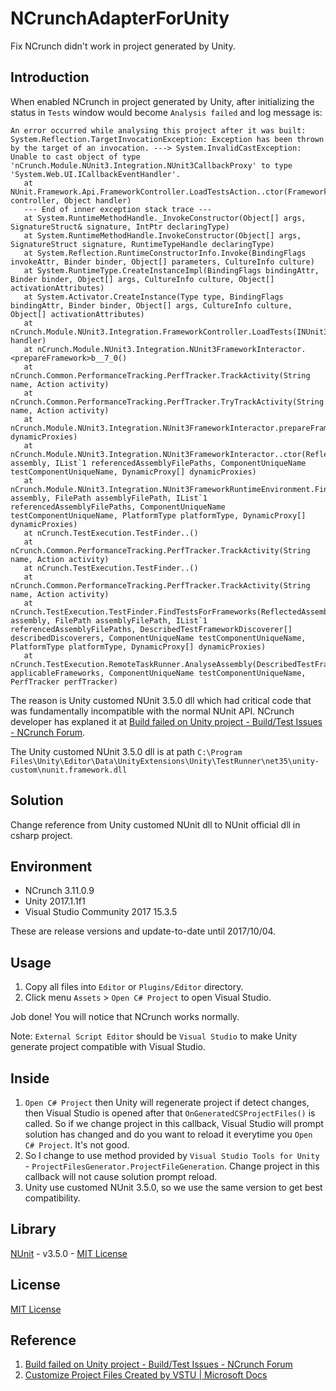 # NCrunchAdapterForUnity

Fix NCrunch didn't work in project generated by Unity.

## Introduction

When enabled NCrunch in project generated by Unity, after initializing the status in `Tests` window would become `Analysis failed` and log message is:

```
An error occurred while analysing this project after it was built: System.Reflection.TargetInvocationException: Exception has been thrown by the target of an invocation. ---> System.InvalidCastException: Unable to cast object of type 'nCrunch.Module.NUnit3.Integration.NUnit3CallbackProxy' to type 'System.Web.UI.ICallbackEventHandler'.
   at NUnit.Framework.Api.FrameworkController.LoadTestsAction..ctor(FrameworkController controller, Object handler)
   --- End of inner exception stack trace ---
   at System.RuntimeMethodHandle._InvokeConstructor(Object[] args, SignatureStruct& signature, IntPtr declaringType)
   at System.RuntimeMethodHandle.InvokeConstructor(Object[] args, SignatureStruct signature, RuntimeTypeHandle declaringType)
   at System.Reflection.RuntimeConstructorInfo.Invoke(BindingFlags invokeAttr, Binder binder, Object[] parameters, CultureInfo culture)
   at System.RuntimeType.CreateInstanceImpl(BindingFlags bindingAttr, Binder binder, Object[] args, CultureInfo culture, Object[] activationAttributes)
   at System.Activator.CreateInstance(Type type, BindingFlags bindingAttr, Binder binder, Object[] args, CultureInfo culture, Object[] activationAttributes)
   at nCrunch.Module.NUnit3.Integration.FrameworkController.LoadTests(INUnit3CallbackHandler handler)
   at nCrunch.Module.NUnit3.Integration.NUnit3FrameworkInteractor.<prepareFramework>b__7_0()
   at nCrunch.Common.PerformanceTracking.PerfTracker.TrackActivity(String name, Action activity)
   at nCrunch.Common.PerformanceTracking.PerfTracker.TryTrackActivity(String name, Action activity)
   at nCrunch.Module.NUnit3.Integration.NUnit3FrameworkInteractor.prepareFramework(DynamicProxy[] dynamicProxies)
   at nCrunch.Module.NUnit3.Integration.NUnit3FrameworkInteractor..ctor(ReflectedAssembly assembly, IList`1 referencedAssemblyFilePaths, ComponentUniqueName testComponentUniqueName, DynamicProxy[] dynamicProxies)
   at nCrunch.Module.NUnit3.Integration.NUnit3FrameworkRuntimeEnvironment.FindFrameworkTestsInAssembly(ReflectedAssembly assembly, FilePath assemblyFilePath, IList`1 referencedAssemblyFilePaths, ComponentUniqueName testComponentUniqueName, PlatformType platformType, DynamicProxy[] dynamicProxies)
   at nCrunch.TestExecution.TestFinder..()
   at nCrunch.Common.PerformanceTracking.PerfTracker.TrackActivity(String name, Action activity)
   at nCrunch.TestExecution.TestFinder..()
   at nCrunch.Common.PerformanceTracking.PerfTracker.TrackActivity(String name, Action activity)
   at nCrunch.TestExecution.TestFinder.FindTestsForFrameworks(ReflectedAssembly assembly, FilePath assemblyFilePath, IList`1 referencedAssemblyFilePaths, DescribedTestFrameworkDiscoverer[] describedDiscoverers, ComponentUniqueName testComponentUniqueName, PlatformType platformType, DynamicProxy[] dynamicProxies)
   at nCrunch.TestExecution.RemoteTaskRunner.AnalyseAssembly(DescribedTestFrameworkDiscoverer[] applicableFrameworks, ComponentUniqueName testComponentUniqueName, PerfTracker perfTracker)
```

The reason is Unity customed NUnit 3.5.0 dll which had critical code that was fundamentally incompatible with the normal NUnit API.
NCrunch developer has explaned it at [Build failed on Unity project - Build/Test Issues - NCrunch Forum](http://forum.ncrunch.net/yaf_postsm11307_Build-failed-on-Unity-project.aspx#post11307).

The Unity customed NUnit 3.5.0 dll is at path `C:\Program Files\Unity\Editor\Data\UnityExtensions\Unity\TestRunner\net35\unity-custom\nunit.framework.dll`

## Solution

Change reference from Unity customed NUnit dll to NUnit official dll in csharp project.

## Environment

- NCrunch 3.11.0.9
- Unity 2017.1.1f1
- Visual Studio Community 2017 15.3.5

These are release versions and update-to-date until 2017/10/04.

## Usage

1. Copy all files into `Editor` or `Plugins/Editor` directory.
2. Click menu `Assets` > `Open C# Project` to open Visual Studio.

Job done! You will notice that NCrunch works normally.

Note: `External Script Editor` should be `Visual Studio` to make Unity generate project compatible with Visual Studio.

## Inside

1. `Open C# Project` then Unity will regenerate project if detect changes, then Visual Studio is opened after that `OnGeneratedCSProjectFiles()` is called. So if we change project in this callback, Visual Studio will prompt solution has changed and do you want to reload it everytime you `Open C# Project`. It's not good.
2. So I change to use method provided by `Visual Studio Tools for Unity` - `ProjectFilesGenerator.ProjectFileGeneration`. Change project in this callback will not cause solution prompt reload.
3. Unity use customed NUnit 3.5.0, so we use the same version to get best compatibility.

## Library

[NUnit](http://nunit.org/) - v3.5.0 - [MIT License](http://nunit.org/nuget/nunit3-license.txt)

## License

[MIT License](LICENSE)

## Reference

1. [Build failed on Unity project - Build/Test Issues - NCrunch Forum](http://forum.ncrunch.net/yaf_postsm11307_Build-failed-on-Unity-project.aspx#post11307)
2. [Customize Project Files Created by VSTU | Microsoft Docs](https://docs.microsoft.com/en-us/visualstudio/cross-platform/customize-project-files-created-by-vstu)

